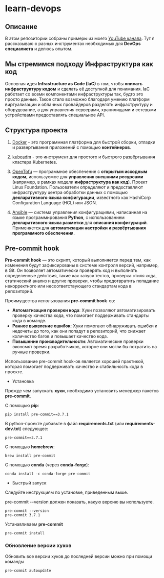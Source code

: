 # learn-devops

## Описание

В этом репозитории собраны примеры из моего [YouTube канала](https://www.youtube.com/@fedor_batonogov).
Тут я рассказываю о разных инструментах необходимых для **DevOps специалиста** и делюсь опытом.

## Мы стремимся подходу **Инфраструктура как код**

Основная идея **Infrastructure as Code (IaC)** в том, чтобы **описать инфраструктуру кодом** и сделать её доступной для понимания. IaC работает со всеми компонентами инфраструктуры так, будто это просто данные. Такое стало возможно благодаря умению платформ виртуализации и облачных провайдеров разделять инфраструктуру и оборудование, а для управления серверами, хранилищами и сетевыми устройствами предоставлять специальное API.

## Структура проекта

1. [Docker](./docker/) - это программная платформа для быстрой сборки, отладки и развертывания приложений с помощью **контейнеров**.

2. [kubeadm](./kubeadm/) - это инструмент для простого и быстрого развёртывания кластера Kubernetes.

3. [OpenTofu](./opnetofu) — программное обеспечение с **открытым исходным кодом**, используемое для **управления внешними ресурсами** (например, в рамках модели **инфраструктура как код**). Проект Linux Foundation. Пользователи определяют и предоставляют инфраструктуру центра обработки данных с помощью **декларативного языка конфигурации**, известного как HashiCorp Configuration Language (HCL) или JSON.

4. [Ansible](./ansible) — система управления конфигурациями, написанная на языке программирования **Python**, с использованием **декларативного языка разметки** для **описания конфигураций**. Применяется для **автоматизации настройки и развёртывания программного обеспечения**.

## Pre-commit hook

**Pre-commit hook** — это скрипт, который выполняется перед тем, как изменения будут зафиксированы в системе контроля версий, например, в Git.
Он позволяет автоматически проверять код и выполнять определенные действия, такие как запуск тестов, проверка стиля кода, статический анализ и другие проверки, чтобы предотвратить попадание некорректного или несоответствующего стандартам кода в репозиторий.

Преимущества использования **pre-commit hook**-ов:

- **Автоматизация проверки кода**: Хуки позволяют автоматизировать проверку качества кода, что помогает поддерживать стандарты кода в команде.
- **Раннее выявление ошибок**: Хуки помогают обнаруживать ошибки и недочеты до того, как они попадут в репозиторий, что снижает количество багов и повышает качество кода.
- **Повышение производительности**: Автоматические проверки экономят время разработчиков, которое они могли бы потратить на ручные проверки.

Использование pre-commit hook-ов является хорошей практикой, которая помогает поддерживать качество и стабильность кода в проекте.

- Установка

Прежде чем запускать **хуки**, необходимо установить менеджер пакетов **pre-commit**.

С помощью **pip**:

```console
pip install pre-commit==3.7.1
```

В python-проекте добавьте в файл **requirements.txt** (или **requirements-dev.txt**) следующее:

```text
pre-commit==3.7.1
```

С помощью **homebrew**:

```console
brew install pre-commit
```

С помощью **conda** (через **conda-forge**):

```console
conda install -c conda-forge pre-commit
```

- Быстрый запуск

Следуйте инструкциям по установке, приведенным выше.

pre-commit --version должен показать, какую версию вы используете.

```console
pre-commit --version
pre-commit 3.7.1
```

Устанавливаем **pre-commit**

```console
pre-commit install
```

### Обновление версии хуков

Обновить все версии хуков до последней версии можно при помощи команды

```sh
pre-commit autoupdate
```
